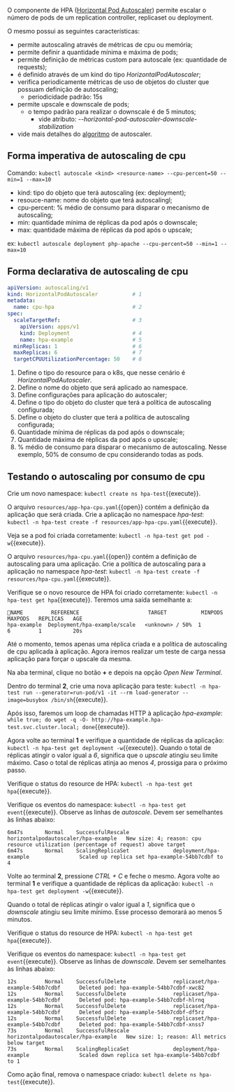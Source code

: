 O componente de HPA ([Horizontal Pod Autoscaler](https://kubernetes.io/docs/tasks/run-application/horizontal-pod-autoscale/)) permite escalar o número de pods de um replication controller, replicaset ou deployment. 

O mesmo possui as seguintes características:
- permite autoscaling através de métricas de cpu ou memória;
- permite definir a quantidade mínima e máxima de pods;
- permite definição de métricas custom para autoscale (ex: quantidade de requests);
- é definido através de um kind do tipo *HorizontalPodAutoscaler*; 
- verifica periodicamente métricas de uso de objetos do cluster que possuam definição de autoscaling;
  - periodicidade padrão: 15s
- permite upscale e downscale de pods;
  - o tempo padrão para realizar o downscale é de 5 minutos;
    - vide atributo: *--horizontal-pod-autoscaler-downscale-stabilization* 
- vide mais detalhes do [algoritmo](https://kubernetes.io/docs/tasks/run-application/horizontal-pod-autoscale/#algorithm-details) de autoscaler.

## Forma imperativa de autoscaling de cpu

Comando: `kubectl autoscale <kind> <resource-name> --cpu-percent=50 --min=1 --max=10`
- kind: tipo do objeto que terá autoscaling (ex: deployment);
- resouce-name: nome do objeto que terá autoscalingl;
- cpu-percent: % médio de consumo para disparar o mecanismo de autoscaling;
- min: quantidade mínima de réplicas da pod após o downscale;
- max: quantidade máxima de réplicas da pod após o upscale;

ex: `kubectl autoscale deployment php-apache --cpu-percent=50 --min=1 --max=10`

## Forma declarativa de autoscaling de cpu

```yaml
apiVersion: autoscaling/v1
kind: HorizontalPodAutoscaler           # 1
metadata:
  name: cpu-hpa                         # 2
spec:
  scaleTargetRef:                       # 3
    apiVersion: apps/v1
    kind: Deployment                    # 4
    name: hpa-example                   # 5
  minReplicas: 1                        # 6
  maxReplicas: 6                        # 7
  targetCPUUtilizationPercentage: 50    # 8
```

1. Define o tipo do resource para o k8s, que nesse cenário é *HorizontalPodAutoscaler*.
2. Define o nome do objeto que será aplicado ao namespace.
3. Define configurações para aplicação do autoscaler;
4. Define o tipo do objeto do cluster que terá a política de autoscaling configurada;
5. Define o objeto do cluster que terá a política de autoscaling configurada;
6. Quantidade mínima de réplicas da pod após o downscale;
7. Quantidade máxima de réplicas da pod após o upscale;
8. % médio de consumo para disparar o mecanismo de autoscaling. Nesse exemplo, 50% de consumo de cpu considerando todas as pods.

## Testando o autoscaling por consumo de cpu

Crie um novo namespace: `kubectl create ns hpa-test`{{execute}}.

O arquivo `resources/app-hpa-cpu.yaml`{{open}} contém a definição da aplicação que será criada.
Crie a aplicação no namespace *hpa-test*: `kubectl -n hpa-test create -f resources/app-hpa-cpu.yaml`{{execute}}.

Veja se a pod foi criada corretamente: `kubectl -n hpa-test get pod -w`{{execute}}.

O arquivo `resources/hpa-cpu.yaml`{{open}} contém a definição de autoscaling para uma aplicação.
Crie a política de autoscaling para a aplicação no namespace *hpa-test*: `kubectl -n hpa-test create -f resources/hpa-cpu.yaml`{{execute}}.

Verifique se o novo resource de HPA foi criado corretamente: `kubectl -n hpa-test get hpa`{{execute}}.
Teremos uma saída semelhante a:

```
NAME         REFERENCE                      TARGET           MINPODS   MAXPODS   REPLICAS   AGE
hpa-example  Deployment/hpa-example/scale   <unknown> / 50%  1         6         1          20s
```

Até o momento, temos apenas uma réplica criada e a política de autoscaling de cpu aplicada à aplicação.
Agora iremos realizar um teste de carga nessa aplicação para forçar o upscale da mesma.

Na aba terminal, clique no botão **+** e depois na opção *Open New Terminal*.

Dentro do terminal **2**, crie uma nova aplicação para teste: `kubectl -n hpa-test run --generator=run-pod/v1 -it --rm load-generator --image=busybox /bin/sh`{{execute}}.

Após isso, faremos um loop de chamadas HTTP à aplicação *hpa-example*: `while true; do wget -q -O- http://hpa-example.hpa-test.svc.cluster.local; done`{{execute}}.

Agora volte ao terminal **1** e verifique a quantidade de réplicas da aplicação: `kubectl -n hpa-test get deployment -w`{{execute}}.
Quando o total de réplicas atingir o valor igual a *6*, significa que o *upscale* atingiu seu limite máximo.
Caso o total de réplicas atinja ao menos *4*, prossiga para o próximo passo.

Verifique o status do resource de HPA: `kubectl -n hpa-test get hpa`{{execute}}.

Verifique os eventos do namespace: `kubectl -n hpa-test get event`{{execute}}. Observe as linhas de *autoscale*. Devem ser semelhantes às linhas abaixo:

```
6m47s       Normal    SuccessfulRescale              horizontalpodautoscaler/hpa-example   New size: 4; reason: cpu resource utilization (percentage of request) above target
6m47s       Normal    ScalingReplicaSet              deployment/hpa-example                Scaled up replica set hpa-example-54bb7cdbf to 4
```

Volte ao terminal **2**, pressione *CTRL + C* e feche o mesmo. 
Agora volte ao terminal **1** e verifique a quantidade de réplicas da aplicação: `kubectl -n hpa-test get deployment -w`{{execute}}.

Quando o total de réplicas atingir o valor igual a *1*, significa que o *downscale* atingiu seu limite mínimo.
Esse processo demorará ao menos 5 minutos.

Verifique o status do resource de HPA: `kubectl -n hpa-test get hpa`{{execute}}.

Verifique os eventos do namespace: `kubectl -n hpa-test get event`{{execute}}. Observe as linhas de *downscale*. Devem ser semelhantes às linhas abaixo:

```
12s         Normal    SuccessfulDelete               replicaset/hpa-example-54bb7cdbf      Deleted pod: hpa-example-54bb7cdbf-xwc82
12s         Normal    SuccessfulDelete               replicaset/hpa-example-54bb7cdbf      Deleted pod: hpa-example-54bb7cdbf-hlrnq
12s         Normal    SuccessfulDelete               replicaset/hpa-example-54bb7cdbf      Deleted pod: hpa-example-54bb7cdbf-df5rz
12s         Normal    SuccessfulDelete               replicaset/hpa-example-54bb7cdbf      Deleted pod: hpa-example-54bb7cdbf-xnss7
73s         Normal    SuccessfulRescale              horizontalpodautoscaler/hpa-example   New size: 1; reason: All metrics below target
73s         Normal    ScalingReplicaSet              deployment/hpa-example                Scaled down replica set hpa-example-54bb7cdbf to 1
```

Como ação final, remova o namespace criado: `kubectl delete ns hpa-test`{{execute}}.
